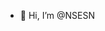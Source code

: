 - 👋 Hi, I’m @NSESN

<!---
NSESN/NSESN is a ✨ special ✨ repository because its `README.md` (this file) appears on your GitHub profile.
You can click the Preview link to take a look at your changes.
--->
